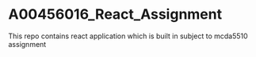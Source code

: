 # A00456016_React_Assignment
This repo contains react application which is built in subject to mcda5510 assignment
